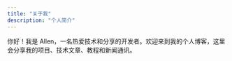 ```yaml
---
title: "关于我"
description: "个人简介"
---
```


你好！我是 Allen，一名热爱技术和分享的开发者。欢迎来到我的个人博客，这里会分享我的项目、技术文章、教程和新闻通讯。
